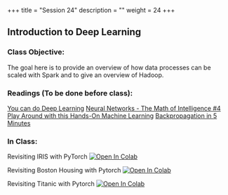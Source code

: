 +++
title = "Session 24"
description = ""
weight = 24
+++

## Introduction to Deep Learning

### Class Objective:
The goal here is to provide an overview of how data processes can be scaled with Spark and to give an overview of Hadoop.

### Readings (To be done before class):
[You can do Deep Learning](http://www.fast.ai/2018/04/10/stanford-salon/)
[Neural Networks - The Math of Intelligence #4](https://www.youtube.com/watch?v=ov_RkIJptwE)
[Play Around with this Hands-On Machine Learning](https://playground.tensorflow.org/#activation=tanh&batchSize=10&dataset=circle&regDataset=reg-plane&learningRate=0.03&regularizationRate=0&noise=0&networkShape=4,2&seed=0.44854&showTestData=false&discretize=false&percTrainData=50&x=true&y=true&xTimesY=false&xSquared=false&ySquared=false&cosX=false&sinX=false&cosY=false&sinY=false&collectStats=false&problem=classification&initZero=false&hideText=false)
[Backpropagation in 5 Minutes](https://www.youtube.com/watch?v=q555kfIFUCM)

### In Class:
Revisiting IRIS with PyTorch
[![Open In Colab](https://colab.research.google.com/assets/colab-badge.svg)](https://colab.research.google.com/github/rpi-techfundamentals/fall2018-materials/blob/master/11-deep-learning2/01-pytorch_iris.ipynb)

Revisiting Boston Housing with Pytorch
[![Open In Colab](https://colab.research.google.com/assets/colab-badge.svg)](https://colab.research.google.com/github/rpi-techfundamentals/fall2018-materials/blob/master/11-deep-learning2/02-regression-boston-housing-pytorch.ipynb)

Revisiting Titanic with Pytorch
[![Open In Colab](https://colab.research.google.com/assets/colab-badge.svg)](https://colab.research.google.com/github/rpi-techfundamentals/fall2018-materials/blob/master/11-deep-learning2/03-titanic-pytorch.ipynb)
